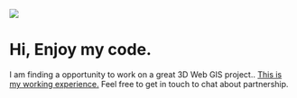 [![](http://img.youtube.com/vi/Ogwgbsr8z8s/0.jpg)](http://www.youtube.com/watch?v=Ogwgbsr8z8s "")

# Hi, Enjoy my code.
I am finding a opportunity to work on a great 3D Web GIS project..
[This is my working experience.](https://docs.google.com/document/d/1LDBFsSW2ECTPW53f18EzqURBdfs8HDsvNumzYi7x9-Y/edit?usp=sharing) 
Feel free to get in touch to chat about partnership.







